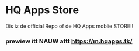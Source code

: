# HQ Apps Store

Dis iz de official Repo of de HQ Apps moblie STORE!!

### prewiew itt NAUW attt https://m.hqapps.tk/
